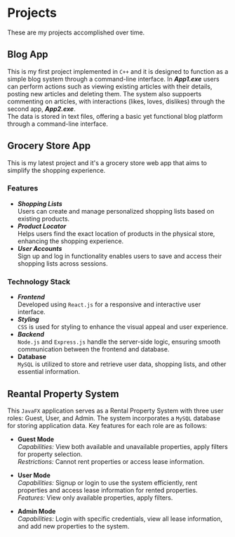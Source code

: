 # Projects

These are my projects accomplished over time.
##
##


## Blog App
  This is my first project implemented in `C++` and it is designed to function as a simple blog system through a command-line interface. In _**App1.exe**_ users can perform actions such as viewing existing articles with their details, posting new articles and deleting them. The system also suppoerts commenting on articles, with interactions (likes, loves, dislikes) through the second app, _**App2.exe**_.\
  The data is stored in text files, offering a basic yet functional blog platform through a command-line interface.
##
##
## Grocery Store App

This is my latest project and it's a grocery store web app that aims to simplify the shopping experience.
### Features
* _**Shopping Lists**_\
   Users can create and manage personalized shopping lists based on existing products.
* _**Product Locator**_\
   Helps users find the exact location of products in the physical store, enhancing the 	shopping experience.
* _**User Accounts**_\
   Sign up and log in functionality enables users to save and access their shopping lists	across sessions.
### Technology Stack
* _**Frontend**_\
   Developed using `React.js` for a responsive and interactive user interface.
* _**Styling**_\
   `CSS` is used for styling to enhance the visual appeal and user experience.
* _**Backend**_\
   `Node.js` and `Express.js` handle the server-side logic, ensuring smooth communication between the frontend and database.
* **Database**\
   `MySQL` is utilized to store and retrieve user data, shopping lists, and other essential 		information.

##
##
## Reantal Property System
  This `JavaFX` application serves as a Rental Property System with three user roles: Guest, User, and Admin. The system incorporates a `MySQL` database for storing application data. Key features for each role are as follows:
  * **Guest Mode**\
_Capabilities:_  View both available and unavailable properties, apply filters for property selection.\
_Restrictions:_ Cannot rent properties or access lease information.
  * **User Mode**\
    _Capabilities:_ Signup or login to use the system efficiently, rent properties and access lease information for rented properties.\
    _Features:_ View only available properties, apply filters.

  * **Admin Mode**\
  _Capabilities:_ Login with specific credentials, view all lease information, and add new properties to the system.
##
##
